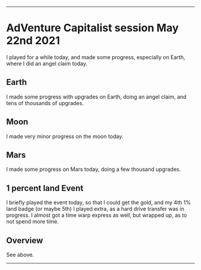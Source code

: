 
***

# AdVenture Capitalist session May 22nd 2021

I played for a while today, and made some progress, especially on Earth, where I did an angel claim today.

## Earth

I made some progress with upgrades on Earth, doing an angel claim, and tens of thousands of upgrades.

## Moon

I made very minor progress on the moon today.

## Mars

I made some progress on Mars today, doing a few thousand upgrades.

## 1 percent land Event

I briefly played the event today, so that I could get the gold, and my 4th 1% land badge (or maybe 5th) I played extra, as a hard drive transfer was in progress. I almost got a time warp express as well, but wrapped up, as to not spend more time.

## Overview

See above.

***


